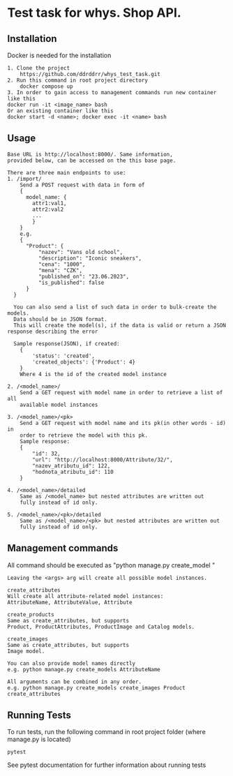 
# Test task for whys. Shop API.





## Installation

Docker is needed for the installation

```
1. Clone the project 
    https://github.com/ddrddrr/whys_test_task.git
2. Run this command in root project directory
    docker compose up
3. In order to gain access to management commands run new container like this
docker run -it <image_name> bash
Or an existing container like this
docker start -d <name>; docker exec -it <name> bash
```
    
## Usage

```
Base URL is http://localhost:8000/. Same information,
provided below, can be accessed on the this base page.

There are three main endpoints to use:
1. /import/
    Send a POST request with data in form of
    {
      model_name: {
        attr1:val1,
        attr2:val2
        ...
        }
    }
    e.g. 
    {
	  "Product": {
		  "nazev": "Vans old school",
		  "description": "Iconic sneakers",
		  "cena": "1000",
		  "mena": "CZK",
		  "published_on": "23.06.2023",
		  "is_published": false
	  }
  }
  
  You can also send a list of such data in order to bulk-create the models.
  Data should be in JSON format.
  This will create the model(s), if the data is valid or return a JSON response describing the error

  Sample response(JSON), if created:
    {
        'status': 'created',
        'created_objects': {'Product': 4}
    }
    Where 4 is the id of the created model instance

2. /<model_name>/
    Send a GET request with model name in order to retrieve a list of all
    available model instances

3. /<model_name>/<pk>
    Send a GET request with model name and its pk(in other words - id) in
    order to retrieve the model with this pk.
    Sample response:
    {
        "id": 32,
        "url": "http://localhost:8000/Attribute/32/",
        "nazev_atributu_id": 122,
        "hodnota_atributu_id": 110
    }

4. /<model_name>/detailed
    Same as /<model_name> but nested attributes are written out
    fully instead of id only.

5. /<model_name>/<pk>/detailed
    Same as /<model_name>/<pk> but nested attributes are written out
    fully instead of id only.
```


## Management commands

All command should be executed as "python manage.py create_model <args>"

```
Leaving the <args> arg will create all possible model instances. 
```



```
create_attributes
Will create all attribute-related model instances:
AttributeName, AttributeValue, Attribute
```


```
create_products
Same as create_attributes, but supports
Product, ProductAttributes, ProductImage and Catalog models.
```

```
create_images
Same as create_attributes, but supports
Image model.
```

```
You can also provide model names directly
e.g. python manage.py create_models AttributeName
```

```
All arguments can be combined in any order.
e.g. python manage.py create_models create_images Product create_attributes
```
## Running Tests

To run tests, run the following command in root 
project folder (where manage.py is located)

```
pytest
```
See pytest documentation for further information about running tests
